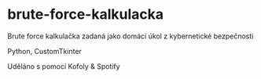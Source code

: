 # brute-force-kalkulacka

Brute force kalkulačka zadaná jako domácí úkol z kybernetické bezpečnosti

Python, CustomTkinter

Uděláno s pomocí Kofoly & Spotify